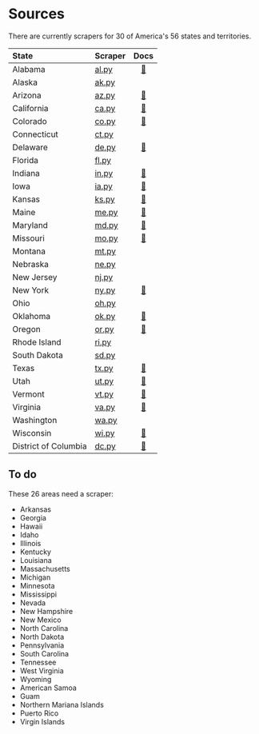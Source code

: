 # Sources

There are currently scrapers for 30 of America's 56 states and territories.

| State | Scraper | Docs |
|:--- |:--- |:---:|
|Alabama|[al.py](https://github.com/biglocalnews/warn-scraper/blob/main/warn/scrapers/al.py)|[📃](scrapers/al.md)|
|Alaska|[ak.py](https://github.com/biglocalnews/warn-scraper/blob/main/warn/scrapers/ak.py)||
|Arizona|[az.py](https://github.com/biglocalnews/warn-scraper/blob/main/warn/scrapers/az.py)|[📃](scrapers/az.md)|
|California|[ca.py](https://github.com/biglocalnews/warn-scraper/blob/main/warn/scrapers/ca.py)|[📃](scrapers/ca.md)|
|Colorado|[co.py](https://github.com/biglocalnews/warn-scraper/blob/main/warn/scrapers/co.py)|[📃](scrapers/co.md)|
|Connecticut|[ct.py](https://github.com/biglocalnews/warn-scraper/blob/main/warn/scrapers/ct.py)||
|Delaware|[de.py](https://github.com/biglocalnews/warn-scraper/blob/main/warn/scrapers/de.py)|[📃](scrapers/de.md)|
|Florida|[fl.py](https://github.com/biglocalnews/warn-scraper/blob/main/warn/scrapers/fl.py)||
|Indiana|[in.py](https://github.com/biglocalnews/warn-scraper/blob/main/warn/scrapers/in.py)|[📃](scrapers/in.md)|
|Iowa|[ia.py](https://github.com/biglocalnews/warn-scraper/blob/main/warn/scrapers/ia.py)|[📃](scrapers/ia.md)|
|Kansas|[ks.py](https://github.com/biglocalnews/warn-scraper/blob/main/warn/scrapers/ks.py)|[📃](scrapers/ks.md)|
|Maine|[me.py](https://github.com/biglocalnews/warn-scraper/blob/main/warn/scrapers/me.py)|[📃](scrapers/me.md)|
|Maryland|[md.py](https://github.com/biglocalnews/warn-scraper/blob/main/warn/scrapers/md.py)|[📃](scrapers/md.md)|
|Missouri|[mo.py](https://github.com/biglocalnews/warn-scraper/blob/main/warn/scrapers/mo.py)|[📃](scrapers/mo.md)|
|Montana|[mt.py](https://github.com/biglocalnews/warn-scraper/blob/main/warn/scrapers/mt.py)||
|Nebraska|[ne.py](https://github.com/biglocalnews/warn-scraper/blob/main/warn/scrapers/ne.py)||
|New Jersey|[nj.py](https://github.com/biglocalnews/warn-scraper/blob/main/warn/scrapers/nj.py)||
|New York|[ny.py](https://github.com/biglocalnews/warn-scraper/blob/main/warn/scrapers/ny.py)|[📃](scrapers/ny.md)|
|Ohio|[oh.py](https://github.com/biglocalnews/warn-scraper/blob/main/warn/scrapers/oh.py)||
|Oklahoma|[ok.py](https://github.com/biglocalnews/warn-scraper/blob/main/warn/scrapers/ok.py)|[📃](scrapers/ok.md)|
|Oregon|[or.py](https://github.com/biglocalnews/warn-scraper/blob/main/warn/scrapers/or.py)|[📃](scrapers/or.md)|
|Rhode Island|[ri.py](https://github.com/biglocalnews/warn-scraper/blob/main/warn/scrapers/ri.py)||
|South Dakota|[sd.py](https://github.com/biglocalnews/warn-scraper/blob/main/warn/scrapers/sd.py)||
|Texas|[tx.py](https://github.com/biglocalnews/warn-scraper/blob/main/warn/scrapers/tx.py)|[📃](scrapers/tx.md)|
|Utah|[ut.py](https://github.com/biglocalnews/warn-scraper/blob/main/warn/scrapers/ut.py)|[📃](scrapers/ut.md)|
|Vermont|[vt.py](https://github.com/biglocalnews/warn-scraper/blob/main/warn/scrapers/vt.py)|[📃](scrapers/vt.md)|
|Virginia|[va.py](https://github.com/biglocalnews/warn-scraper/blob/main/warn/scrapers/va.py)|[📃](scrapers/va.md)|
|Washington|[wa.py](https://github.com/biglocalnews/warn-scraper/blob/main/warn/scrapers/wa.py)||
|Wisconsin|[wi.py](https://github.com/biglocalnews/warn-scraper/blob/main/warn/scrapers/wi.py)|[📃](scrapers/wi.md)|
|District of Columbia|[dc.py](https://github.com/biglocalnews/warn-scraper/blob/main/warn/scrapers/dc.py)|[📃](scrapers/dc.md)|


## To do

These 26 areas need a scraper:

* Arkansas
* Georgia
* Hawaii
* Idaho
* Illinois
* Kentucky
* Louisiana
* Massachusetts
* Michigan
* Minnesota
* Mississippi
* Nevada
* New Hampshire
* New Mexico
* North Carolina
* North Dakota
* Pennsylvania
* South Carolina
* Tennessee
* West Virginia
* Wyoming
* American Samoa
* Guam
* Northern Mariana Islands
* Puerto Rico
* Virgin Islands
